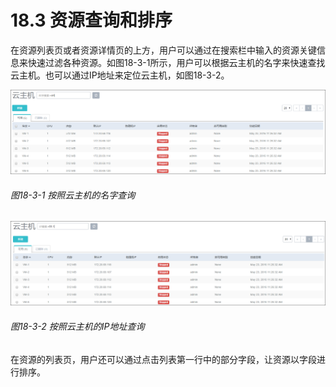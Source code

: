 # 18.3 资源查询和排序

在资源列表页或者资源详情页的上方，用户可以通过在搜索栏中输入的资源关键信息来快速过滤各种资源。如图18-3-1所示，用户可以根据云主机的名字来快速查找云主机。也可以通过IP地址来定位云主机，如图18-3-2。

![png](../images/18-3-1.png "图18-3-1  按照云主机的名字查询")
###### 图18-3-1  按照云主机的名字查询

![png](../images/18-3-2.png "图18-3-2  按照云主机的IP地址查询")
###### 图18-3-2  按照云主机的IP地址查询

在资源的列表页，用户还可以通过点击列表第一行中的部分字段，让资源以字段进行排序。

